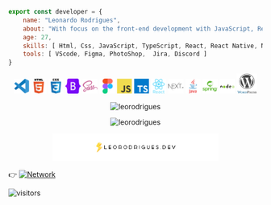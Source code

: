 ```js
export const developer = { 
    name: "Leonardo Rodrigues",
    about: "With focus on the front-end development with JavaScript, React, React Native and NodeJS.",
    age: 27,
    skills: [ Html, Css, JavaScript, TypeScript, React, React Native, Next, Node ], 
    tools: [ VScode, Figma, PhotoShop,  Jira, Discord ]
}

```
<p align="center">
<img src="https://raw.githubusercontent.com/devicons/devicon/master/icons/vscode/vscode-original.svg" alt="vscode"  width="30" height="30"/>
<img src="https://raw.githubusercontent.com/devicons/devicon/master/icons/html5/html5-original-wordmark.svg" alt="html5"  width="30" height="30"/>
<img src="https://raw.githubusercontent.com/devicons/devicon/master/icons/css3/css3-original-wordmark.svg" alt="css3"  width="30" height="30"/>
<img src="https://raw.githubusercontent.com/devicons/devicon/master/icons/bootstrap/bootstrap-original.svg" alt="bootstrap"  width="30" height="30"/>
<img src="https://raw.githubusercontent.com/devicons/devicon/master/icons/sass/sass-original.svg" alt="sass"  width="30" height="30"/>
<img src="https://raw.githubusercontent.com/devicons/devicon/master/icons/figma/figma-original.svg" alt="figma"  width="30" height="30"/>
<img src="https://raw.githubusercontent.com/devicons/devicon/master/icons/javascript/javascript-original.svg" alt="javascript"  width="30" height="30"/>
<img src="https://raw.githubusercontent.com/devicons/devicon/master/icons/typescript/typescript-original.svg" alt="typescript"  width="30" height="30"/>
<img src="https://raw.githubusercontent.com/devicons/devicon/master/icons/react/react-original-wordmark.svg" alt="react"  width="30" height="30">
<img src="https://raw.githubusercontent.com/devicons/devicon/master/icons/nextjs/nextjs-original-wordmark.svg" alt="nextjs"  width="30" height="30"/>
<img src="https://raw.githubusercontent.com/devicons/devicon/master/icons/java/java-original-wordmark.svg" alt="java"    width="30" height="30"/>
<img src="https://raw.githubusercontent.com/devicons/devicon/master/icons/spring/spring-original-wordmark.svg" alt="spring"   width="30" height="30"/>
<img src="https://raw.githubusercontent.com/devicons/devicon/master/icons/nodejs/nodejs-original-wordmark.svg" alt="nodejs"  width="30" height="30"/>
<img src="https://raw.githubusercontent.com/devicons/devicon/master/icons/wordpress/wordpress-original.svg" alt="wp" width="40" height="40"/>
</p>


<p align="center">
<img src="https://github-readme-stats.vercel.app/api?username=leorodriguesdev&show_icons=true&hide=html&theme=react" alt="leorodrigues"/>
</p>

<p align="center">
<img src="https://github-readme-stats.vercel.app/api/top-langs/?username=leorodriguesdev&show_icons=true&hide=html&theme=react&layout=compact" alt="leorodrigues"/>
</p>
<p align="center">
<img src=".github/logoleo.png" alt="vscode"  width="330"/>
</p>

👉 <a href="https://bio.link/leorodriguesdev"><img alt="Network" src="https://img.shields.io/badge/Network Go!-My Links-yellow"></a>

![visitors](https://visitor-badge.glitch.me/badge?page_id=leorodriguesdev.leorodriguesdev)



